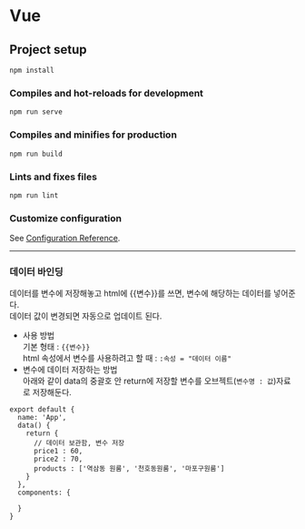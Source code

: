 # Vue

## Project setup
```
npm install
```

### Compiles and hot-reloads for development
```
npm run serve
```

### Compiles and minifies for production
```
npm run build
```

### Lints and fixes files
```
npm run lint
```

### Customize configuration
See [Configuration Reference](https://cli.vuejs.org/config/).

----
### 데이터 바인딩
데이터를 변수에 저장해놓고 html에 {{변수}}를 쓰면, 변수에 해당하는 데이터를 넣어준다.     
데이터 값이 변경되면 자동으로 업데이트 된다.   
* 사용 방법   
기본 형태 : ```{{변수}}```    
html 속성에서 변수를 사용하려고 할 때 : ```:속성 = "데이터 이름"```
* 변수에 데이터 저장하는 방법   
아래와 같이 data의 중괄호 안 return에 저장할 변수를 오브젝트(```변수명 : 값```)자료로 저장해둔다.
```
export default {
  name: 'App',
  data() {
    return {
      // 데이터 보관함, 변수 저장
      price1 : 60,
      price2 : 70,
      products : ['역삼동 원룸', '천호동원룸', '마포구원룸']
    }
  },
  components: {
    
  }
}
```

